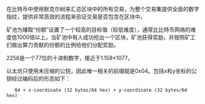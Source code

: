 在比特币中使用默克尔树来汇总区块中的所有交易，为整个交易集提供全面的数字指纹，提供非常高效的流程来验证交易是否包含在区块中。

矿池为赚取“份额”设置了一个较高的目标值（较低难度），通常比比特币网络的难度低1000倍以上。当矿池中有人成功挖出一个区块，矿池获得奖励，并按照矿工们做出算力贡献的份额的比例给他们分配奖励。

2256是一个77位的十进制数字，接近于1.158×1077。

以太坊只使用未压缩的公钥，因此唯一相关的前缀就是0x04。包括x和y坐标的公钥经过编码后的形态如下：
       
       04 + x-coordinate (32 bytes/64 hex) + y-coordinate (32 bytes/64 hex)
       
       
       